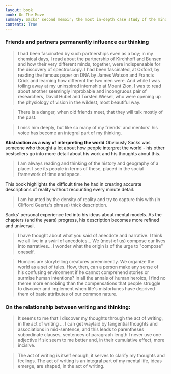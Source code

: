 ```yaml
---
layout: book
book: On The Move
summary: Sacks' second memoir; the most in-depth case study of the mind who produced several famouns books of case studies of his own neurological patients. 
contents: True
---
```


### Friends and partners permanently influence our thinking

> I had been fascinated by such partnerships even as a boy; in my chemical days, I read about the partnership of Kirchhoff and Bunsen and how their very different minds, together, were indispensable for the discovery of spectroscopy. I had been fascinated, at Oxford, by reading the famous paper on DNA by James Watson and Francis Crick and learning how different the two men were. And while I was toiling away at my uninspired internship at Mount Zion, I was to read about another seemingly improbable and incongruous pair of researchers, David Hubel and Torsten Wiesel, who were opening up the physiology of vision in the wildest, most beautiful way.

> There is a danger, when old friends meet, that they will talk mostly of the past.

> I miss him deeply, but like so many of my friends' and mentors' his voice has become an integral part of my thinking.

**Abstraction as a way of interpreting the world** Obviously Sacks was someone who thought a lot about how people interpret the world - his other bestsellers go into more detail about his work and his thoughts about this. 

> I am always reading and thinking of the history and geography of a place. I see its people in terms of these, placed in the social framework of time and space.

This book highlights the difficult time he had in creating accurate descriptions of reality without recounting every minute detail. 

>  I am haunted by the density of reality and try to capture this with (in Clifford Geertz's phrase) thick description.  

Sacks' personal experience fed into his ideas about mental models. As the chapters (and the years) progress, his description becomes more refined and universal. 

> I have thought about what you said of anecdote and narrative. I think we all live in a swirl of anecdotes... We (most of us) compose our lives into narratives... I wonder what the origin is of the urge to "compose" oneself.

> Humans are storytelling creatures preeminently. We organize the world as a set of tales. How, then, can a person make any sense of his confusing environment if he cannot comprehend stories or surmise human intentions? In all the annals of human heroics, I find no theme more ennobling than the compensations that people struggle to discover and implement when life's misfortunes have deprived them of basic attributes of our common nature.

### On the relationship between writing and thinking:

> It seems to me that I discover my thoughts through the act of writing, in the act of writing ... I can get waylaid by tangential thoughts and associations in mid-sentence, and this leads to parentheses subordinate clauses, sentences of paragraph length I never use one adjective if six seem to me better and, in their cumulative effect, more incisive.

> The act of writing is itself enough, it serves to clarify my thoughts and feelings. The act of writing is an integral part of my mental life, ideas emerge, are shaped, in the act of writing.
